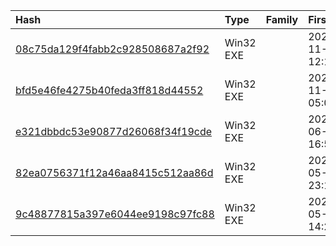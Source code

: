 |Hash|Type|Family|First_Seen|Name|
|:--|:--|:--|:--|:--|
|[08c75da129f4fabb2c928508687a2f92](https://www.virustotal.com/gui/file/08c75da129f4fabb2c928508687a2f92)|Win32 EXE||2023-11-22 12:16:03|Advenced IP Scanner|
|[bfd5e46fe4275b40feda3ff818d44552](https://www.virustotal.com/gui/file/bfd5e46fe4275b40feda3ff818d44552)|Win32 EXE||2023-11-21 05:08:28|Advenced IP Scanner|
|[e321dbbdc53e90877d26068f34f19cde](https://www.virustotal.com/gui/file/e321dbbdc53e90877d26068f34f19cde)|Win32 EXE||2023-06-09 16:52:18|Advenced IP Scanner|
|[82ea0756371f12a46aa8415c512aa86d](https://www.virustotal.com/gui/file/82ea0756371f12a46aa8415c512aa86d)|Win32 EXE||2023-05-26 23:18:44|Advenced IP Scanner|
|[9c48877815a397e6044ee9198c97fc88](https://www.virustotal.com/gui/file/9c48877815a397e6044ee9198c97fc88)|Win32 EXE||2023-05-19 14:20:34|Advenced IP Scanner|
